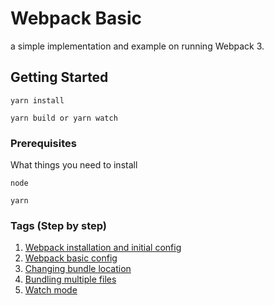 # Webpack Basic

a simple implementation and example on running Webpack 3.

## Getting Started

```
yarn install

yarn build or yarn watch
```

### Prerequisites

What things you need to install

```
node

yarn
```

### Tags (Step by step)

1. [Webpack installation and initial config](https://github.com/radityaarya/webpack-basic/tree/1_Webpack_installation_and_initial_config)
2. [Webpack basic config](https://github.com/radityaarya/webpack-basic/tree/2_Webpack_Basic_Config)
3. [Changing bundle location](https://github.com/radityaarya/webpack-basic/tree/3_Changing_bundle_location)
4. [Bundling multiple files](https://github.com/radityaarya/webpack-basic/tree/4_Bundling_multiple_files)
5. [Watch mode](https://github.com/radityaarya/webpack-basic/tree/5_Watch_mode)